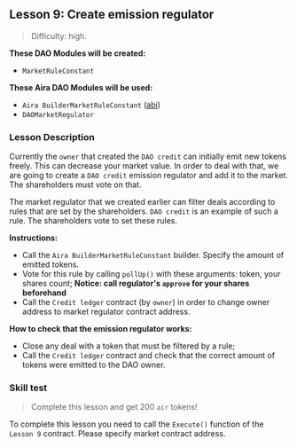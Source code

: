 ## Lesson 9: Create emission regulator 

> Difficulty: high.

**These DAO Modules will be created:**

- `MarketRuleConstant`

**These Aira DAO Modules will be used:**

- `Aira BuilderMarketRuleConstant` ([abi](https://raw.githubusercontent.com/airalab/core/master/abi/builder/BuilderMarketRuleConstant.json))
- `DAOMarketRegulator`

### Lesson Description 

Currently the `owner` that created the `DAO credit` can initially emit new tokens freely. This can decrease your market value. In order to deal with that, we are going to create a `DAO credit` emission regulator and add it to the market. The shareholders must vote on that.

The market regulator that we created earlier can filter deals according to rules that are set by the shareholders. 
`DAO credit` is an example of such a rule. The shareholders vote to set these rules.

**Instructions:**

- Call the `Aira BuilderMarketRuleConstant` builder. Specify the amount of emitted tokens.  
- Vote for this rule by calling `pollUp()` with these arguments: token, your shares count; **Notice: call regulator's `approve` for your shares beforehand**
- Call the `Credit ledger` contract (by `owner`) in order to change owner address to market regulator contract address.

**How to check that the emission regulator works:**

- Close any deal with a token that must be filtered by a rule;
- Call the `Credit ledger` contract and check that the correct amount of tokens were emitted to the DAO owner.

### Skill test 

> Complete this lesson and get 200 `air` tokens! 

To complete this lesson you need to call the `Execute()` function of the `Lesson 9` contract. Please specify market contract address.
